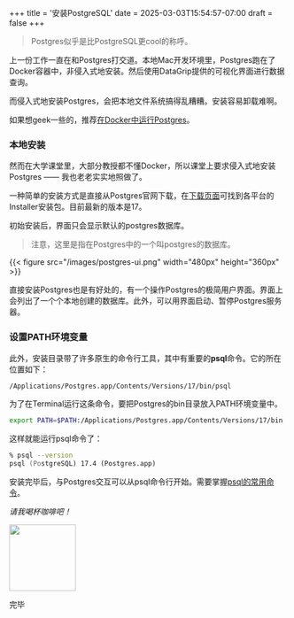 +++
title = '安装PostgreSQL'
date = 2025-03-03T15:54:57-07:00
draft = false
+++
>Postgres似乎是比PostgreSQL更cool的称呼。

上一份工作一直在和Postgres打交道。本地Mac开发环境里，Postgres跑在了Docker容器中，非侵入式地安装。然后使用DataGrip提供的可视化界面进行数据查询。

而侵入式地安装Postgres，会把本地文件系统搞得乱糟糟。安装容易卸载难啊。

如果想geek一些的，推荐[在Docker中运行Postgres](/posts/run-postgres-on-docker/)。

### 本地安装
然而在大学课堂里，大部分教授都不懂Docker，所以课堂上要求侵入式地安装Postgres —— 我也老老实实地照做了。

一种简单的安装方式是直接从Postgres官网下载，在[下载页面](https://www.postgresql.org/download/)可找到各平台的Installer安装包。目前最新的版本是17。

初始安装后，界面只会显示默认的postgres数据库。

>注意，这里是指在Postgres中的一个叫postgres的数据库。

{{< figure src="/images/postgres-ui.png" width="480px" height="360px" >}}

直接安装Postgres也是有好处的，有一个操作Postgres的极简用户界面。界面上会列出了一个个本地创建的数据库。此外，可以用界面启动、暂停Postgres服务器。

### 设置PATH环境变量
此外，安装目录带了许多原生的命令行工具，其中有重要的**psql**命令。它的所在位置如下： 

```zsh
/Applications/Postgres.app/Contents/Versions/17/bin/psql
```

为了在Terminal运行这条命令，要把Postgres的bin目录放入PATH环境变量中。

```zsh
export PATH=$PATH:/Applications/Postgres.app/Contents/Versions/17/bin
```

这样就能运行psql命令了：
```zsh
% psql --version
psql (PostgreSQL) 17.4 (Postgres.app)
```

安装完毕后，与Postgres交互可以从psql命令行开始。需要掌握[psql的常用命令](/posts/essential-psql-commands)。

_请我喝杯咖啡吧！_

[<img src="https://tinyurl.com/57dkxa4f" width="120"/>](https://www.buymeacoffee.com/danielsun)

完毕
